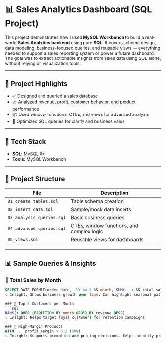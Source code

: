 # 📊 Sales Analytics Dashboard (SQL Project)

This project demonstrates how I used **MySQL Workbench** to build a real-world **Sales Analytics backend** using pure **SQL**. It covers schema design, data modeling, business-focused queries, and reusable views — everything needed to support a sales reporting system or power a future dashboard. 
The goal was to extract actionable insights from sales data using SQL alone, without relying on visualization tools.

---

## 🚀 Project Highlights

- ✅ Designed and queried a sales database
- 📈 Analyzed revenue, profit, customer behavior, and product performance
- 📦 Used window functions, CTEs, and views for advanced analysis
- 🔎 Optimized SQL queries for clarity and business value

---

## 🧱 Tech Stack

- **SQL**: MySQL 8+
- **Tools**: MySQL Workbench

---

## 📂 Project Structure

| File | Description |
|------|-------------|
| `01_create_tables.sql` | Table schema creation |
| `02_insert_data.sql`   | Sample/mock data inserts |
| `03_analysis_queries.sql` | Basic business queries |
| `04_advanced_queries.sql` | CTEs, window functions, and complex logic |
| `05_views.sql`         | Reusable views for dashboards |

---

## 📊 Sample Queries & Insights

### 🔹 Total Sales by Month
```sql
SELECT DATE_FORMAT(order_date, '%Y-%m') AS month, SUM(...) AS total_sales
💡 Insight: Shows business growth over time. Can highlight seasonal patterns.

### 🔹 Top 3 Customers per Month
```sql
RANK() OVER (PARTITION BY month ORDER BY revenue DESC)
💡 Insight: Helps target loyal customers for retention campaigns.

### 🔹 High-Margin Products
WITH ... profit_margin > 0.2 (20%)
💡 Insight: Supports promotion and pricing decisions. Helps identify promotable products for better profitability.


